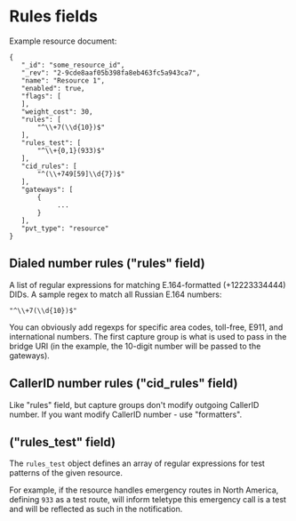
# Rules fields

Example resource document:

    {
       "_id": "some_resource_id",
       "_rev": "2-9cde8aaf05b398fa8eb463fc5a943ca7",
       "name": "Resource 1",
       "enabled": true,
       "flags": [
       ],
       "weight_cost": 30,
       "rules": [
           "^\\+7(\\d{10})$"
       ],
       "rules_test": [
           "^\\+{0,1}(933)$"
       ],
       "cid_rules": [
           "^(\\+749[59]\\d{7})$"
       ],
       "gateways": [
           {
                ...
           }
       ],
       "pvt_type": "resource"
    }

## Dialed number rules ("rules" field)
A list of regular expressions for matching E.164-formatted (+12223334444) DIDs. A sample regex to match all Russian E.164 numbers:

    "^\\+7(\\d{10})$"

You can obviously add regexps for specific area codes, toll-free, E911, and international numbers. The first capture group is what is used to pass in the bridge URI (in the example, the 10-digit number will be passed to the gateways).

## CallerID number rules ("cid_rules" field)
Like "rules" field, but capture groups don't modify outgoing CallerID number. If you want modify CallerID number - use "formatters".


## ("rules_test" field)

The `rules_test` object defines an array of regular expressions for test patterns of the given resource.

For example, if the resource handles emergency routes in North America, defining `933` as a test route, will inform teletype this emergency call is a test and will be reflected as such in the notification.
